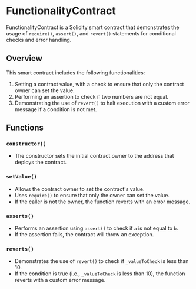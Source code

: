# FunctionalityContract

FunctionalityContract is a Solidity smart contract that demonstrates the usage of `require()`, `assert()`, and `revert()` statements for conditional checks and error handling.


## Overview

This smart contract includes the following functionalities:

1. Setting a contract value, with a check to ensure that only the contract owner can set the value.
2. Performing an assertion to check if two numbers are not equal.
3. Demonstrating the use of `revert()` to halt execution with a custom error message if a condition is not met.

## Functions

### `constructor()`

- The constructor sets the initial contract owner to the address that deploys the contract.

### `setValue()`

- Allows the contract owner to set the contract's value.
- Uses `require()` to ensure that only the owner can set the value.
- If the caller is not the owner, the function reverts with an error message.

### `asserts()`

- Performs an assertion using `assert()` to check if `a` is not equal to `b`.
- If the assertion fails, the contract will throw an exception.

### `reverts()`

- Demonstrates the use of `revert()` to check if `_valueToCheck` is less than 10.
- If the condition is true (i.e., `_valueToCheck` is less than 10), the function reverts with a custom error message.
